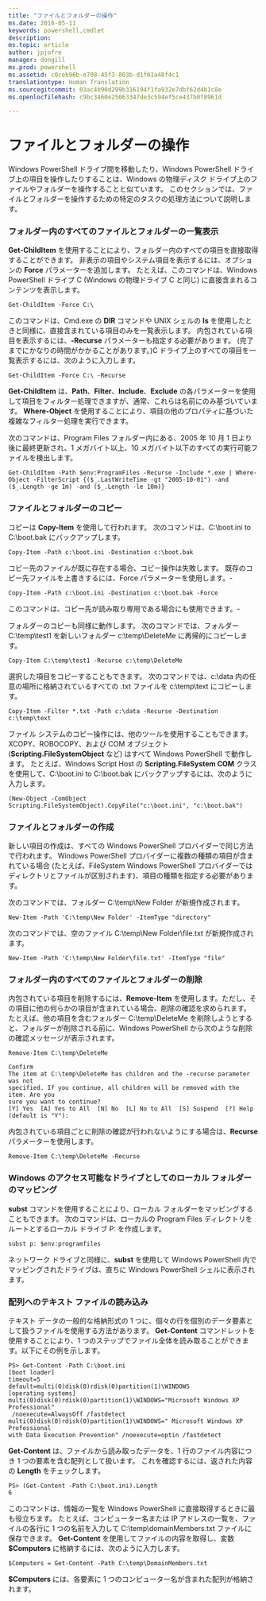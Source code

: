 ```yaml
---
title: "ファイルとフォルダーの操作"
ms.date: 2016-05-11
keywords: powershell,cmdlet
description: 
ms.topic: article
author: jpjofre
manager: dongill
ms.prod: powershell
ms.assetid: c0ceb96b-e708-45f3-803b-d1f61a48f4c1
translationtype: Human Translation
ms.sourcegitcommit: 03ac4b90d299b316194f1fa932e7dbf62d4b1c8e
ms.openlocfilehash: c9bc3460e25063347de3c594ef5ce437b0f8961d

---
```


# ファイルとフォルダーの操作
Windows PowerShell ドライブ間を移動したり、Windows PowerShell ドライブ上の項目を操作したりすることは、Windows の物理ディスク ドライブ上のファイルやフォルダーを操作することと似ています。 このセクションでは、ファイルとフォルダーを操作するための特定のタスクの処理方法について説明します。

### フォルダー内のすべてのファイルとフォルダーの一覧表示
**Get\-ChildItem** を使用することにより、フォルダー内のすべての項目を直接取得することができます。 非表示の項目やシステム項目を表示するには、オプションの **Force** パラメーターを追加します。 たとえば、このコマンドは、Windows PowerShell ドライブ C (Windows の物理ドライブ C と同じ) に直接含まれるコンテンツを表示します。

```
Get-ChildItem -Force C:\
```

このコマンドは、Cmd.exe の **DIR** コマンドや UNIX シェルの **ls** を使用したときと同様に、直接含まれている項目のみを一覧表示します。 内包されている項目を表示するには、**\-Recurse** パラメーターも指定する必要があります。 (完了までにかなりの時間がかかることがあります。)C ドライブ上のすべての項目を一覧表示するには、次のように入力します。

```
Get-ChildItem -Force C:\ -Recurse
```

**Get\-ChildItem** は、**Path**、**Filter**、**Include**、**Exclude** の各パラメーターを使用して項目をフィルター処理できますが、通常、これらは名前にのみ基づいています。 **Where\-Object** を使用することにより、項目の他のプロパティに基づいた複雑なフィルター処理を実行できます。

次のコマンドは、Program Files フォルダー内にある、2005 年 10 月 1 日より後に最終更新され、1 メガバイト以上、10 メガバイト以下のすべての実行可能ファイルを検出します。

```
Get-ChildItem -Path $env:ProgramFiles -Recurse -Include *.exe | Where-Object -FilterScript {($_.LastWriteTime -gt "2005-10-01") -and ($_.Length -ge 1m) -and ($_.Length -le 10m)}
```

### ファイルとフォルダーのコピー
コピーは **Copy\-Item** を使用して行われます。 次のコマンドは、C:\\boot.ini to C:\\boot.bak にバックアップします。

```
Copy-Item -Path c:\boot.ini -Destination c:\boot.bak
```

コピー先のファイルが既に存在する場合、コピー操作は失敗します。 既存のコピー先ファイルを上書きするには、Force パラメーターを使用します。\-

```
Copy-Item -Path c:\boot.ini -Destination c:\boot.bak -Force
```

このコマンドは、コピー先が読み取り専用である場合にも使用できます。\-

フォルダーのコピーも同様に動作します。 次のコマンドでは、フォルダー C:\\temp\\test1 を新しいフォルダー c:\\temp\\DeleteMe に再帰的にコピーします。

```
Copy-Item C:\temp\test1 -Recurse c:\temp\DeleteMe
```

選択した項目をコピーすることもできます。 次のコマンドでは、c:\\data 内の任意の場所に格納されているすべての .txt ファイルを c:\\temp\\text にコピーします。

```
Copy-Item -Filter *.txt -Path c:\data -Recurse -Destination c:\temp\text
```

ファイル システムのコピー操作には、他のツールを使用することもできます。 XCOPY、ROBOCOPY、および COM オブジェクト (**Scripting.FileSystemObject** など) はすべて Windows PowerShell で動作します。 たとえば、Windows Script Host の **Scripting.FileSystem COM** クラスを使用して、C:\\boot.ini to C:\\boot.bak にバックアップするには、次のように入力します。

```
(New-Object -ComObject Scripting.FileSystemObject).CopyFile("c:\boot.ini", "c:\boot.bak")
```

### ファイルとフォルダーの作成
新しい項目の作成は、すべての Windows PowerShell プロバイダーで同じ方法で行われます。 Windows PowerShell プロバイダーに複数の種類の項目が含まれている場合 (たとえば、FileSystem Windows PowerShell プロバイダーではディレクトリとファイルが区別されます)、項目の種類を指定する必要があります。

次のコマンドでは、フォルダー C:\\temp\\New Folder が新規作成されます。

```
New-Item -Path 'C:\temp\New Folder' -ItemType "directory"
```

次のコマンドでは、空のファイル C:\\temp\\New Folder\\file.txt が新規作成されます。

```
New-Item -Path 'C:\temp\New Folder\file.txt' -ItemType "file"
```

### フォルダー内のすべてのファイルとフォルダーの削除
内包されている項目を削除するには、**Remove\-Item** を使用します。ただし、その項目に他の何らかの項目が含まれている場合、削除の確認を求められます。 たとえば、他の項目を含むフォルダー C:\\temp\\DeleteMe を削除しようとすると、フォルダーが削除される前に、Windows PowerShell から次のような削除の確認メッセージが表示されます。

```
Remove-Item C:\temp\DeleteMe

Confirm
The item at C:\temp\DeleteMe has children and the -recurse parameter was not
specified. If you continue, all children will be removed with the item. Are you
sure you want to continue?
[Y] Yes  [A] Yes to All  [N] No  [L] No to All  [S] Suspend  [?] Help
(default is "Y"):
```

内包されている項目ごとに削除の確認が行われないようにする場合は、**Recurse** パラメーターを使用します。

```
Remove-Item C:\temp\DeleteMe -Recurse
```

### Windows のアクセス可能なドライブとしてのローカル フォルダーのマッピング
**subst** コマンドを使用することにより、ローカル フォルダーをマッピングすることもできます。 次のコマンドは、ローカルの Program Files ディレクトリをルートとするローカル ドライブ P: を作成します。

```
subst p: $env:programfiles
```

ネットワーク ドライブと同様に、**subst** を使用して Windows PowerShell 内でマッピングされたドライブは、直ちに Windows PowerShell シェルに表示されます。

### 配列へのテキスト ファイルの読み込み
テキスト データの一般的な格納形式の 1 つに、個々の行を個別のデータ要素として扱うファイルを使用する方法があります。 **Get\-Content** コマンドレットを使用することにより、1 つのステップでファイル全体を読み取ることができます。以下にその例を示します。

```
PS> Get-Content -Path C:\boot.ini
[boot loader]
timeout=5
default=multi(0)disk(0)rdisk(0)partition(1)\WINDOWS
[operating systems]
multi(0)disk(0)rdisk(0)partition(1)\WINDOWS="Microsoft Windows XP Professional"
 /noexecute=AlwaysOff /fastdetect
multi(0)disk(0)rdisk(0)partition(1)\WINDOWS=" Microsoft Windows XP Professional 
with Data Execution Prevention" /noexecute=optin /fastdetect
```

**Get\-Content** は、ファイルから読み取ったデータを、1 行のファイル内容につき 1 つの要素を含む配列として扱います。 これを確認するには、返された内容の **Length** をチェックします。

```
PS> (Get-Content -Path C:\boot.ini).Length
6
```

このコマンドは、情報の一覧を Windows PowerShell に直接取得するときに最も役立ちます。 たとえば、コンピューター名または IP アドレスの一覧を、ファイルの各行に 1 つの名前を入力して C:\\temp\\domainMembers.txt ファイルに保存できます。 **Get\-Content** を使用してファイルの内容を取得し、変数 **$Computers** に格納するには、次のように入力します。

```
$Computers = Get-Content -Path C:\temp\DomainMembers.txt
```

**$Computers** には、各要素に 1 つのコンピューター名が含まれた配列が格納されます。




<!--HONumber=Jun16_HO4-->


